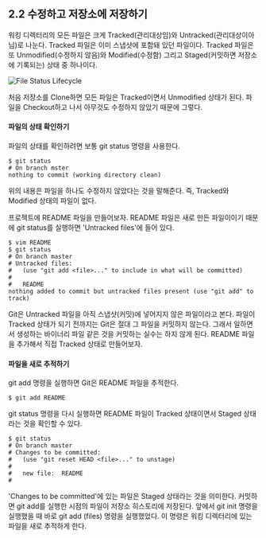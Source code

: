 ## 2.2 수정하고 저장소에 저장하기

워킹 디렉터리의 모든 파일은 크게 Tracked(관리대상임)와 Untracked(관리대상이아님)로 나눈다.
Tracked 파일은 이미 스냅샷에 포함돼 있던 파일이다. Tracked 파일은 또 Unmodified(수정하지 않음)와 Modified(수정함) 그리고 Staged(커밋하면 저장소에 기록되는) 상태 중 하나이다.

![File Status Lifecycle](http://git-scm.com/figures/18333fig0201-tn.png)

처음 저장소를 Clone하면 모든 파일은 Tracked이면서 Unmodified 상태가 된다. 
파일을 Checkout하고 나서 아무것도 수정하지 않았기 때문에 그렇다.


#### 파일의 상태 확인하기

파일의 상태를 확인하려면 보통 git status 명령을 사용한다.

```
$ git status
# On branch mster
nothing to commit (working directory clean)
```

위의 내용은 파일을 하나도 수정하지 않았다는 것을 말해준다. 즉, Tracked와 Modified 상태의 파일이 없다.

프로젝트에 README 파일을 만들어보자. README 파일은 새로 만든 파일이이기 때문에 git status를 실행하면 'Untracked files'에 들어 있다.

```
$ vim README
$ git status
# On branch master
# Untracked files:
#   (use "git add <file>..." to include in what will be committed)
#
#   README
nothing added to commit but untracked files present (use "git add" to track)
```

Git은 Untracked 파일을 아직 스냅샷(커밋)에 넣어지지 않은 파일이라고 본다. 파일이 Tracked 상태가 되기 전까지는 Git은 절대 그 파일을 커밋하지 않는다. 그래서 일하면서 생성하는 바이너리 파일 같은 것을 커밋하는 실수는 하지 않게 된다. README 파일을 추가해서 직접 Tracked 상태로 만들어보자.


#### 파일을 새로 추적하기

git add 명령을 실행하면 Git은 README 파일을 추적한다.

```
$ git add README
```

git status 명령을 다시 실행하면 README 파일이 Tracked 상태이면서 Staged 상태라는 것을 확인할 수 있다.

```
$ git status
# On branch master
# Changes to be committed:
#   (use "git reset HEAD <file>..." to unstage)
#
#   new file:  README
#
```

'Changes to be committed'에 있는 파일은 Staged 상태라는 것을 의미한다. 커밋하면 git add를 실행한 시점의 파일이 저장소 히스토리에 저장된다.
앞에서 git init 명령을 실행했을 때 바로 git add (files) 명령을 실행했었다. 이 명령은 워킹 디렉터리에 있는 파일을 새로 추적하게 한다. 


